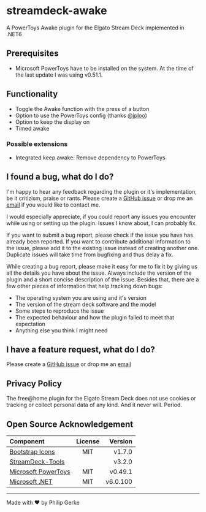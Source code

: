# streamdeck-awake

A PowerToys Awake plugin for the Elgato Stream Deck implemented in .NET6

## Prerequisites

- Microsoft PowerToys have to be installed on the system. At the time of the last update I was using v0.51.1.

## Functionality

- Toggle the Awake function with the press of a button
- Option to use the PowerToys config (thanks [@jploo](https://github.com/jploo))
- Option to keep the display on
- Timed awake

### Possible extensions

- Integrated keep awake: Remove dependency to PowerToys

## I found a bug, what do I do?

I'm happy to hear any feedback regarding the plugin or it's implementation, be it critizism, praise or rants. Please create a [GitHub issue](https://github.com/pgerke/streamdeck-awake/issues) or drop me an [email](mailto:info@philipgerke.com) if you would like to contact me.

I would especially appreciate, if you could report any issues you encounter while using or setting up the plugin. Issues I know about, I can probably fix.

If you want to submit a bug report, please check if the issue you have has already been reported. If you want to contribute additional information to the issue, please add it to the existing issue instead of creating another one. Duplicate issues will take time from bugfixing and thus delay a fix.

While creating a bug report, please make it easy for me to fix it by giving us all the details you have about the issue. Always include the version of the plugin and a short concise description of the issue. Besides that, there are a few other pieces of information that help tracking down bugs:

- The operating system you are using and it's version
- The version of the stream deck software and the model
- Some steps to reproduce the issue
- The expected behaviour and how the plugin failed to meet that expectation
- Anything else you think I might need

## I have a feature request, what do I do?

Please create a [GitHub issue](https://github.com/pgerke/streamdeck-awake/issues) or drop me an [email](mailto:info@philipgerke.com)

## Privacy Policy

The free@home plugin for the Elgato Stream Deck does not use cookies or tracking or collect personal data of any kind. And it never will. Period.

## Open Source Acknowledgement

| Component                                                         | License |  Version |
| :---------------------------------------------------------------- | :-----: | -------: |
| [Bootstrap Icons](https://icons.getbootstrap.com/)                |   MIT   |   v1.7.0 |
| [StreamDeck-Tools](https://github.com/BarRaider/streamdeck-tools) |         |   v3.2.0 |
| [Microsoft PowerToys](https://github.com/microsoft/PowerToys)     |   MIT   |  v0.49.1 |
| [Microsoft .NET](https://github.com/microsoft/dotnet)             |   MIT   | v6.0.100 |

<hr>

Made with ❤ by Philip Gerke
